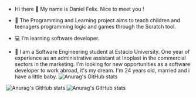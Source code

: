 - Hi there 🖖 My name is Daniel Felix. Nice to meet you !

- 💼 The Programming and Learning project aims to teach children and teenagers programming logic and games through the Scratch tool.
- 💻 I’m learning software developer.
- 💬 I am a Software Engineering student at Estácio University.
      One year of experience as an administrative assistant at Inoplast in the commercial sectors in the marketing.
      I'm looking for new opportunities as a software developer to work abroad, it's my dream.
      I'm 24 years old, married and i have a little baby.
  ![Anurag's GitHub stats](https://github-readme-stats.vercel.app/api?username=devDanielFelix&show_icons=true&theme=radical)




![Anurag's GitHub stats](https://github-readme-stats.vercel.app/api?username=devDanielFelix&hide=contribs,prs)
![Anurag's GitHub stats](https://github-readme-stats.vercel.app/api?username=devDanielFelix&count_private=true)

